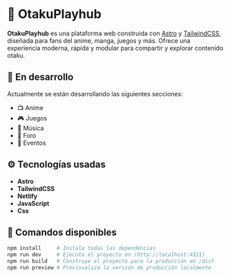 # 🌌 OtakuPlayhub

**OtakuPlayhub** es una plataforma web construida con [Astro](https://astro.build/) y [TailwindCSS](https://tailwindcss.com/), diseñada para fans del anime, manga, juegos y más. Ofrece una experiencia moderna, rápida y modular para compartir y explorar contenido otaku.

## 🚧 En desarrollo

Actualmente se están desarrollando las siguientes secciones:

- 📺 Anime
- 🎮 Juegos
- 🎵 Música
- 💬 Foro
- 📅 Eventos

## ⚙️ Tecnologías usadas
- **Astro**
- **TailwindCSS**
- **Netlify**
- **JavaScript**
- **Css**

## 🚀 Comandos disponibles

```bash
npm install     # Instala todas las dependencias
npm run dev     # Ejecuta el proyecto en (http://localhost:4321)
npm run build   # Construye el proyecto para la producción en /dist
npm run preview # Previsualiza la versión de producción localmente
